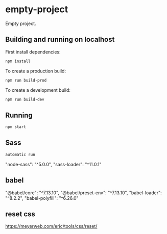 # empty-project

Empty project.

## Building and running on localhost

First install dependencies:

```sh
npm install
```

To create a production build:

```sh
npm run build-prod
```

To create a development build:

```sh
npm run build-dev
```

## Running

```sh
npm start
```

## Sass
```sass
automatic run
```
"node-sass": "^5.0.0",
"sass-loader": "^11.0.1"
## babel
"@babel/core": "^7.13.10",
"@babel/preset-env": "^7.13.10",
"babel-loader": "^8.2.2",
"babel-polyfill": "^6.26.0"

## reset css
https://meyerweb.com/eric/tools/css/reset/




